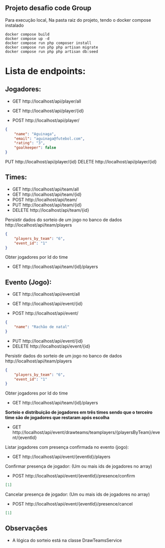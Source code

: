 
## Projeto desafio code Group

Para execução local,
Na pasta raiz do projeto, tendo o docker compose instalado 

```shell
docker compose build
docker compose up -d
docker compose run php composer install
docker compose run php php artisan migrate
docker compose run php php artisan db:seed
```


# Lista de endpoints: 

## Jogadores:

- GET http://localhost/api/player/all
- GET http://localhost/api/player/{id}

- POST http://localhost/api/player/

```json
{
    "name": "Aguinaga",
    "email": "aguinaga@futebol.com",
    "rating": "3",
    "goalkeeper": false
}
```


PUT http://localhost/api/player/{id}
DELETE http://localhost/api/player/{id}

## Times:

- GET http://localhost/api/team/all
- GET http://localhost/api/team/{id}
- POST http://localhost/api/team/
- PUT http://localhost/api/team/{id}
- DELETE http://localhost/api/team/{id}

Persistir dados do sorteio de um jogo no banco de dados
http://localhost/api/team/players

```json
{
	"players_by_team": "6",
	"event_id": "1"
}
```

Obter jogadores por Id do time
- GET http://localhost/api/team/{id}/players

## Evento (Jogo):

- GET http://localhost/api/event/all
- GET http://localhost/api/event/{id}

- POST http://localhost/api/event/
```json
{
	"name": "Rachão de natal"
}
```

- PUT http://localhost/api/event/{id}
- DELETE http://localhost/api/event/{id}

Persistir dados do sorteio de um jogo no banco de dados
http://localhost/api/team/players

```json
{
	"players_by_team": "6",
	"event_id": "1"
}
```

Obter jogadores por Id do time
- GET http://localhost/api/team/{id}/players


**Sorteio e distribuição de jogadores em três times sendo que o terceiro time são de jogadores que restaram após escolha**
- GET http://localhost/api/event/drawteams/teamplayers/{playersByTeam}/event/{eventId}

Listar jogadores com presença confirmada no evento (jogo):
- GET http://localhost/api/event/{eventId}/players

Confirmar presença de jogador: (Um ou mais ids de jogadores no array)
- POST http://localhost/api/event/{eventId}/presence/confirm
```json
[1]
```

Cancelar presença de jogador: (Um ou mais ids de jogadores no array)
- POST http://localhost/api/event/{eventId}/presence/cancel
```json
[1]
```

## Observações

- A lógica do sorteio está na classe DrawTeamsService 


